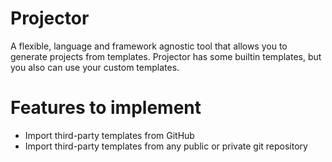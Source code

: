 # Projector

A flexible, language and framework agnostic tool that allows you to generate projects from templates. 
Projector has some builtin templates, but you also can use your custom templates.

# Features to implement

* Import third-party templates from GitHub
* Import third-party templates from any public or private git repository
